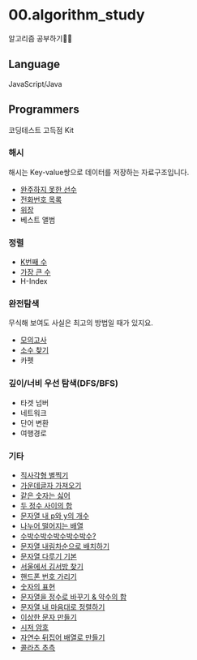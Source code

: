 # 00.algorithm_study

알고리즘 공부하기🕵️‍♀️

## Language

JavaScript/Java

## Programmers

코딩테스트 고득점 Kit

### 해시

해시는 Key-value쌍으로 데이터를 저장하는 자료구조입니다.

- [완주하지 못한 선수](https://github.com/yo-onhye/00.algorithm_study/tree/master/programers/200810_hash01)
- [전화번호 목록](https://github.com/yo-onhye/00.algorithm_study/tree/master/programers/200811_hash02)
- [위장](https://github.com/yo-onhye/00.algorithm_study/tree/master/programers/200812_hash03)
- 베스트 앨범

### 정렬

- [K번째 수](https://github.com/yo-onhye/00.algorithm_study/tree/master/programers/200813_sort01)
- [가장 큰 수](https://github.com/yo-onhye/00.algorithm_study/tree/master/programers/200814_sort02)
- H-Index

### 완전탐색

무식해 보여도 사실은 최고의 방법일 때가 있지요.

- [모의고사](https://github.com/yo-onhye/00.algorithm_study/tree/master/programers/200831_exam)
- [소수 찾기](https://github.com/yo-onhye/00.algorithm_study/tree/master/programers/200907_decimal)
- 카펫

### 깊이/너비 우선 탐색(DFS/BFS)

- 타겟 넘버
- 네트워크
- 단어 변환
- 여행경로

### 기타

- [직사각형 별찍기](https://github.com/yo-onhye/00.algorithm_study/tree/master/programers/200817_star)
- [가운데글자 가져오기](https://github.com/yo-onhye/00.algorithm_study/tree/master/programers/200818_letter)
- [같은 숫자는 싫어](https://github.com/yo-onhye/00.algorithm_study/tree/master/programers/200819_number)
- [두 정수 사이의 합](https://github.com/yo-onhye/00.algorithm_study/tree/master/programers/200820_sum)
- [문자열 내 p와 y의 개수](https://github.com/yo-onhye/00.algorithm_study/tree/master/programers/200821_pny)
- [나누어 떨어지는 배열](https://github.com/yo-onhye/00.algorithm_study/tree/master/programers/200824_dividing_array)
- [수박수박수박수박수박수?](https://github.com/yo-onhye/00.algorithm_study/tree/master/programers/200825_subak)
- [문자열 내림차순으로 배치하기](https://github.com/yo-onhye/00.algorithm_study/tree/master/programers/200826_descending)
- [문자열 다루기 기본](https://github.com/yo-onhye/00.algorithm_study/tree/master/programers/200827_string)
- [서울에서 김서방 찾기](https://github.com/yo-onhye/00.algorithm_study/tree/master/programers/200828_kim)
- [핸드폰 번호 가리기](https://github.com/yo-onhye/00.algorithm_study/tree/master/programers/200901_phone)
- [숫자의 표현](https://github.com/yo-onhye/00.algorithm_study/tree/master/programers/200902_number)
- [문자열을 정수로 바꾸기 & 약수의 합](https://github.com/yo-onhye/00.algorithm_study/tree/master/programers/200903_number)
- [문자열 내 마음대로 정렬하기](https://github.com/yo-onhye/00.algorithm_study/tree/master/programers/200904_sort)
- [이상한 문자 만들기](https://github.com/yo-onhye/00.algorithm_study/tree/master/programers/200908_strange_letter)
- [시저 암호](https://github.com/yo-onhye/00.algorithm_study/tree/master/programers/200909_caesar_code)
- [자연수 뒤집어 배열로 만들기](https://github.com/yo-onhye/00.algorithm_study/tree/master/programers/200910_natural_number)
- [콜라츠 추측](https://github.com/yo-onhye/00.algorithm_study/tree/master/programers/200911_collatz)
